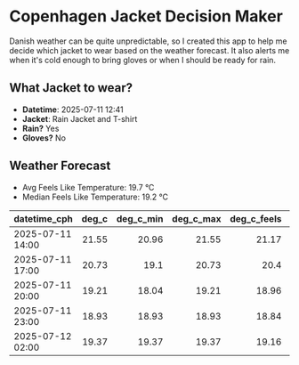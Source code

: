 
# Copenhagen Jacket Decision Maker

Danish weather can be quite unpredictable, so I created this app to help me decide which jacket to wear based on the weather forecast. 
It also alerts me when it's cold enough to bring gloves or when I should be ready for rain.

## What Jacket to wear?

- **Datetime**: 2025-07-11 12:41
- **Jacket**: Rain Jacket and T-shirt
- **Rain?** Yes
- **Gloves?** No

## Weather Forecast
- Avg Feels Like Temperature: 19.7 °C
- Median Feels Like Temperature: 19.2 °C

| datetime_cph     |   deg_c |   deg_c_min |   deg_c_max |   deg_c_feels | weather   | wind   | rain   |
|:-----------------|--------:|------------:|------------:|--------------:|:----------|:-------|:-------|
| 2025-07-11 14:00 |   21.55 |       20.96 |       21.55 |         21.17 | Clouds    | Medium | None   |
| 2025-07-11 17:00 |   20.73 |       19.1  |       20.73 |         20.4  | Rain      | High   | Low    |
| 2025-07-11 20:00 |   19.21 |       18.04 |       19.21 |         18.96 | Rain      | High   | Low    |
| 2025-07-11 23:00 |   18.93 |       18.93 |       18.93 |         18.84 | Rain      | High   | Low    |
| 2025-07-12 02:00 |   19.37 |       19.37 |       19.37 |         19.16 | Clouds    | High   | None   |
        